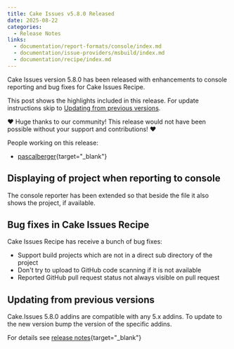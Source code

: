 ```yaml
---
title: Cake Issues v5.8.0 Released
date: 2025-08-22
categories:
  - Release Notes
links:
  - documentation/report-formats/console/index.md
  - documentation/issue-providers/msbuild/index.md
  - documentation/recipe/index.md
---
```


Cake Issues version 5.8.0 has been released with enhancements to console reporting and bug fixes for Cake Issues Recipe.

<!-- more -->

This post shows the highlights included in this release.
For update instructions skip to [Updating from previous versions](#updating-from-previous-versions).

❤ Huge thanks to our community! This release would not have been possible without your support and contributions! ❤

People working on this release:

* [pascalberger](https://github.com/pascalberger){target="_blank"}

## Displaying of project when reporting to console

The console reporter has been extended so that beside the file it also shows the project, if available.

## Bug fixes in Cake Issues Recipe

Cake Issues Recipe has receive a bunch of bug fixes:

* Support build projects which are not in a direct sub directory of the project
* Don't try to upload to GitHub code scanning if it is not available
* Reported GitHub pull request status not always visible on pull request

## Updating from previous versions

Cake.Issues 5.8.0 addins are compatible with any 5.x addins.
To update to the new version bump the version of the specific addins.

For details see [release notes](https://github.com/cake-contrib/Cake.Issues/releases/tag/5.8.0){target="_blank"}
